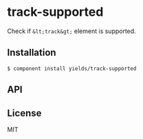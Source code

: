 
# track-supported

  Check if `&lt;track&gt;` element is supported.

## Installation

    $ component install yields/track-supported

## API

   

## License

  MIT
